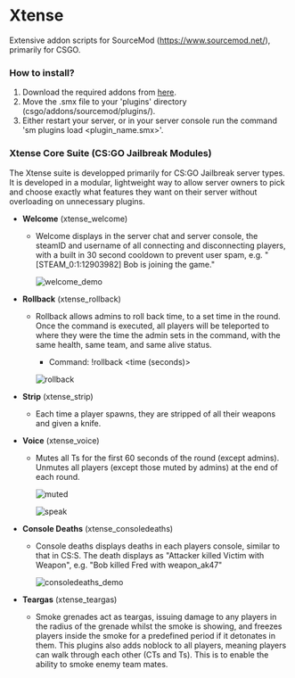 # Xtense

Extensive addon scripts for SourceMod (https://www.sourcemod.net/), primarily for CSGO.

### How to install?
1. Download the required addons from [here](https://github.com/dnhen/sm_scripts/tree/main/compiled).
2. Move the .smx file to your 'plugins' directory (csgo/addons/sourcemod/plugins/).
3. Either restart your server, or in your server console run the command 'sm plugins load <plugin_name.smx>'.

### Xtense Core Suite (CS:GO Jailbreak Modules)
The Xtense suite is developped primarily for CS:GO Jailbreak server types. It is developed in a modular, lightweight way to allow server owners to pick and choose exactly what features they want on their server without overloading on unnecessary plugins.

- **Welcome** (xtense_welcome)
  - Welcome displays in the server chat and server console, the steamID and username of all connecting and disconnecting players, with a built in 30 second cooldown to prevent user spam, e.g. "\[STEAM_0:1:12903982\] Bob is joining the game."

    ![welcome_demo](https://user-images.githubusercontent.com/69449713/129579874-72f35953-9d70-469b-9066-d94ab8f7607c.PNG)

- **Rollback** (xtense_rollback)
  - Rollback allows admins to roll back time, to a set time in the round. Once the command is executed, all players will be teleported to where they were the time the admin sets in the command, with the same health, same team, and same alive status.
    - Command: !rollback <time (seconds)>
  
    ![rollback](https://user-images.githubusercontent.com/69449713/130625817-99661d6f-7cdc-44da-8d88-86c144edae18.PNG)  


- **Strip** (xtense_strip)
  - Each time a player spawns, they are stripped of all their weapons and given a knife.

- **Voice** (xtense_voice)
  - Mutes all Ts for the first 60 seconds of the round (except admins). Unmutes all players (except those muted by admins) at the end of each round.

    ![muted](https://user-images.githubusercontent.com/69449713/130625734-b5a90a66-2d3b-413d-a314-9ddded04a043.PNG)
  
    ![speak](https://user-images.githubusercontent.com/69449713/130625757-46691008-dcd8-4683-864c-a9485bf35798.PNG)


- **Console Deaths** (xtense_consoledeaths)
  - Console deaths displays deaths in each players console, similar to that in CS:S. The death displays as "Attacker killed Victim with Weapon", e.g. "Bob killed Fred with weapon_ak47"

    ![consoledeaths_demo](https://user-images.githubusercontent.com/69449713/129579510-a4613e23-ed92-4181-9c69-81b79c6e7bbe.PNG)

- **Teargas** (xtense_teargas)
  - Smoke grenades act as teargas, issuing damage to any players in the radius of the grenade whilst the smoke is showing, and freezes players inside the smoke for a predefined period if it detonates in them. This plugins also adds noblock to all players, meaning players can walk through each other (CTs and Ts). This is to enable the ability to smoke enemy team mates.
